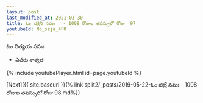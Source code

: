 ```yaml
---
layout: post
last_modified_at: 2021-03-30
title: ఓం చక్రిని నమః   - 1008 రోజుల తపస్సులో రోజు  97
youtubeId: No_szja_4F0
---
```

 
 
 ఓం నిత్యయ నమః  
 
 -  ఎవరు శాశ్వత 
 
  
 
  
 
 
 
 
 
 


{% include youtubePlayer.html id=page.youtubeId %}
 
[Next]({{ site.baseurl }}{% link  split2/_posts/2019-05-22-ఓం జిట్రే నమః   - 1008 రోజుల తపస్సులో రోజు  98.md%})
 
